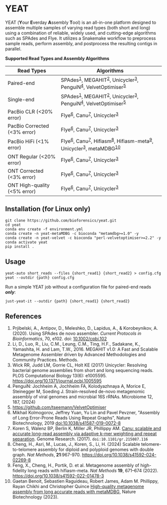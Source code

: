 # YEAT

YEAT (**Y**our **E**verday **A**ssembly **T**ool) is an all-in-one platform designed to assemble multiple samples of varying read types (both short and long) using a combination of reliable, widely used, and cutting-edge algorithms such as SPAdes and Flye. It utilizes a Snakemake workflow to preprocess sample reads, perform assembly, and postprocess the resulting contigs in parallel.

**Supported Read Types and Assembly Algorithms**

| Read Types  | Algorithms |
| ------------- | ------------- |
| Paired-end  | SPAdes<sup>[1](#reference-1)</sup>, MEGAHIT<sup>[2](#reference-2)</sup>, Unicycler<sup>[3](#reference-3)</sup>, PenguiN<sup>[4](#reference-4)</sup>, VelvetOptimiser<sup>[5](#reference-5)</sup> |
| Single-end | SPAdes<sup>[1](#reference-1)</sup>, MEGAHIT<sup>[2](#reference-2)</sup>, Unicycler<sup>[3](#reference-3)</sup>, PenguiN<sup>[4](#reference-4)</sup>, VelvetOptimiser<sup>[5](#reference-5)</sup> |
| PacBio CLR (<20% error) | Flye<sup>[6](#reference-6)</sup>, Canu<sup>[7](#reference-7)</sup>, Unicycler<sup>[3](#reference-3)</sup> |
| PacBio Corrected (<3% error) | Flye<sup>[6](#reference-6)</sup>, Canu<sup>[7](#reference-7)</sup>, Unicycler<sup>[3](#reference-3)</sup> |
| PacBio HiFi (<1% error) | Flye<sup>[6](#reference-6)</sup>, Canu<sup>[7](#reference-7)</sup>, Hifiasm<sup>[8](#reference-8)</sup>, Hifiasm-meta<sup>[9](#reference-9)</sup>, Unicycler<sup>[3](#reference-3)</sup>, metaMDBG<sup>[10](#reference-10)</sup> |
| ONT Regular (<20% error) | Flye<sup>[6](#reference-6)</sup>, Canu<sup>[7](#reference-7)</sup>, Unicycler<sup>[3](#reference-3)</sup> |
| ONT Corrected (<3% error) | Flye<sup>[6](#reference-6)</sup>, Canu<sup>[7](#reference-7)</sup>, Unicycler<sup>[3](#reference-3)</sup> |
| ONT High-quality (<5% error) | Flye<sup>[6](#reference-6)</sup>, Canu<sup>[7](#reference-7)</sup>, Unicycler<sup>[3](#reference-3)</sup> |

## Installation (for Linux only)

```
git clone https://github.com/bioforensics/yeat.git
cd yeat
conda env create -f environment.yml
conda create -n yeat-metaMDBG -c bioconda "metamdbg>=1.0" -y
conda create -n yeat-velvet -c bioconda "perl-velvetoptimiser>=2.2" -y
conda activate yeat
pip install .
```

## Usage

```
yeat-auto short_reads --files {short_read1} {short_read2} > config.cfg
yeat --outdir {path} config.cfg
```

Run a simple YEAT job without a configuration file for paired-end reads ***only***:

```
just-yeat-it --outdir {path} {short_read1} {short_read2}
```

## References

1. <a id="reference-1"></a>Prjibelski, A., Antipov, D., Meleshko, D., Lapidus, A., & Korobeynikov, A. (2020). Using SPAdes de novo assembler. *Current Protocols in Bioinformatics*, 70, e102. doi: [10.1002/cpbi.102](https://doi.org/10.1002/cpbi.102)
2. <a id="reference-2"></a>Li, D., Luo, R., Liu, C.M., Leung, C.M., Ting, H.F., Sadakane, K., Yamashita, H. and Lam, T.W., 2016. MEGAHIT v1.0: A Fast and Scalable Metagenome Assembler driven by Advanced Methodologies and Community Practices. Methods.
3. <a id="reference-3"></a>Wick RR, Judd LM, Gorrie CL, Holt KE (2017) Unicycler: Resolving bacterial genome assemblies from short and long sequencing reads. PLOS Computational Biology 13(6): e1005595. https://doi.org/10.1371/journal.pcbi.1005595
4. <a id="reference-4"></a>PenguiN: Jochheim A, Jochheim FA, Kolodyazhnaya A, Morice E, Steinegger M, Soeding J. Strain-resolved de-novo metagenomic assembly of viral genomes and microbial 16S rRNAs. Microbiome 12, 187, (2024)
5. <a id="reference-5"></a>https://github.com/tseemann/VelvetOptimiser
6. <a id="reference-6"></a>Mikhail Kolmogorov, Jeffrey Yuan, Yu Lin and Pavel Pevzner, "Assembly of Long Error-Prone Reads Using Repeat Graphs", Nature Biotechnology, 2019 [doi:10.1038/s41587-019-0072-8](https://doi.org/10.1038/s41592-020-00971-x)
7. <a id="reference-7"></a>Koren S, Walenz BP, Berlin K, Miller JR, Phillippy AM. [Canu: scalable and accurate long-read assembly via adaptive k-mer weighting and repeat separation](https://doi.org/10.1101/gr.215087.116). Genome Research. (2017). `doi:10.1101/gr.215087.116`
8. <a id="reference-8"></a>Cheng, H., Asri, M., Lucas, J., Koren, S., Li, H. (2024) Scalable telomere-to-telomere assembly for diploid and polyploid genomes with double graph. *Nat Methods*, **21**:967-970. https://doi.org/10.1038/s41592-024-02269-8
9. <a id="reference-9"></a>Feng, X., Cheng, H., Portik, D. et al. Metagenome assembly of high-fidelity long reads with hifiasm-meta. *Nat Methods* **19**, 671–674 (2022). https://doi.org/10.1038/s41592-022-01478-3
10. <a id="reference-10"></a>Gaetan Benoit, Sebastien Raguideau, Robert James, Adam M. Phillippy, Rayan Chikhi and Christopher Quince [High-quality metagenome assembly from long accurate reads with metaMDBG](https://www.nature.com/articles/s41587-023-01983-6), Nature Biotechnology (2023).
